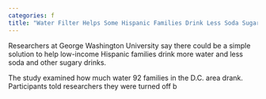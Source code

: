 ```yaml
---
categories: f
title: "Water Filter Helps Some Hispanic Families Drink Less Soda Sugary Drinks Study Finds"
---
```


Researchers at George Washington University say there could be a simple solution to help low-income Hispanic families drink more water and less soda and other sugary drinks.



The study examined how much water 92 families in the D.C. area drank. Participants told researchers they were turned off b